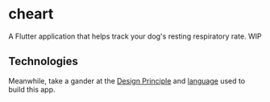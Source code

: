 # cheart

A Flutter application that helps track your dog's resting respiratory rate. WIP

## Technologies
Meanwhile, take a gander at the [Design Principle](https://github.com/kelseyhightower/nocode) and [language](https://github.com/TodePond/GulfOfMexico?tab=readme-ov-file) used to build this app.





